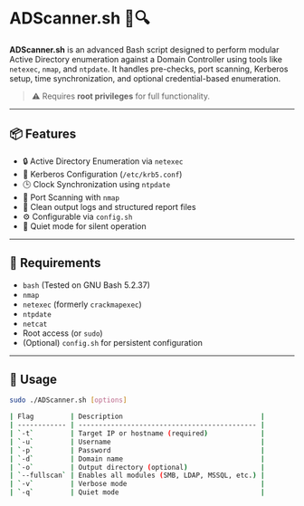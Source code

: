 # ADScanner.sh 🧠🔍

**ADScanner.sh** is an advanced Bash script designed to perform modular Active Directory enumeration against a Domain Controller using tools like `netexec`, `nmap`, and `ntpdate`. It handles pre-checks, port scanning, Kerberos setup, time synchronization, and optional credential-based enumeration.

> ⚠️ Requires **root privileges** for full functionality.

---

## 📦 Features

- 🔒 Active Directory Enumeration via `netexec`
- 🔐 Kerberos Configuration (`/etc/krb5.conf`)
- 🕒 Clock Synchronization using `ntpdate`
- 🚪 Port Scanning with `nmap`
- 📄 Clean output logs and structured report files
- ⚙️ Configurable via `config.sh`
- 💬 Quiet mode for silent operation

---

## 🧰 Requirements

- `bash` (Tested on GNU Bash 5.2.37)
- `nmap`
- `netexec` (formerly `crackmapexec`)
- `ntpdate`
- `netcat`
- Root access (or `sudo`)
- (Optional) `config.sh` for persistent configuration

---

## 🚀 Usage

```bash
sudo ./ADScanner.sh [options]

| Flag         | Description                                  |
| ------------ | -------------------------------------------- |
| `-t`         | Target IP or hostname (required)             |
| `-u`         | Username                                     |
| `-p`         | Password                                     |
| `-d`         | Domain name                                  |
| `-o`         | Output directory (optional)                  |
| `--fullscan` | Enables all modules (SMB, LDAP, MSSQL, etc.) |
| `-v`         | Verbose mode                                 |
| `-q`         | Quiet mode                                   |

